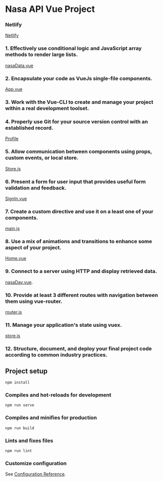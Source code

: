 # Nasa API Vue Project

### Netlify
[Netlify](https://romantic-hopper-6a4799.netlify.com/)

### 1. Effectively use conditional logic and JavaScript array methods to render large lists.
[nasaData.vue](https://github.com/Maurina/vue-final-project/blob/master/src/components/nasaData.vue)

### 2. Encapsulate your code as VueJs single-file components.
[App.vue](https://github.com/Maurina/vue-final-project/blob/master/src/App.vue)

### 3. Work with the Vue-CLI to create and manage your project within a real development toolset.

### 4. Properly use Git for your source version control with an established record.
[Profile](https://github.com/Maurina)

### 5. Allow communication between components using props, custom events, or local store.
[Store.js](https://github.com/Maurina/vue-final-project/blob/master/src/store.js)

### 6. Present a form for user input that provides useful form validation and feedback.
[SignIn.vue](https://github.com/Maurina/vue-final-project/blob/master/src/components/form.vue)

### 7. Create a custom directive and use it on a least one of your components.
[main.js](https://github.com/Maurina/vue-final-project/blob/master/src/main.js)
### 8. Use a mix of animations and transitions to enhance some aspect of your project.
[Home.vue](https://github.com/Maurina/vue-final-project/blob/master/src/views/Home.vue)

### 9. Connect to a server using HTTP and display retrieved data.
[nasaDay.vue](https://github.com/Maurina/vue-final-project/blob/master/src/components/nasaDay.vue).

### 10. Provide at least 3 different routes with navigation between them using vue-router.
[router.js](https://github.com/Maurina/vue-final-project/blob/master/src/router.js)

### 11. Manage your application's state using vuex.
[store.js](https://github.com/Maurina/vue-final-project/blob/master/src/store.js)

### 12. Structure, document, and deploy your final project code according to common industry practices.


## Project setup
```
npm install
```

### Compiles and hot-reloads for development
```
npm run serve
```

### Compiles and minifies for production
```
npm run build
```

### Lints and fixes files
```
npm run lint
```

### Customize configuration
See [Configuration Reference](https://cli.vuejs.org/config/).
